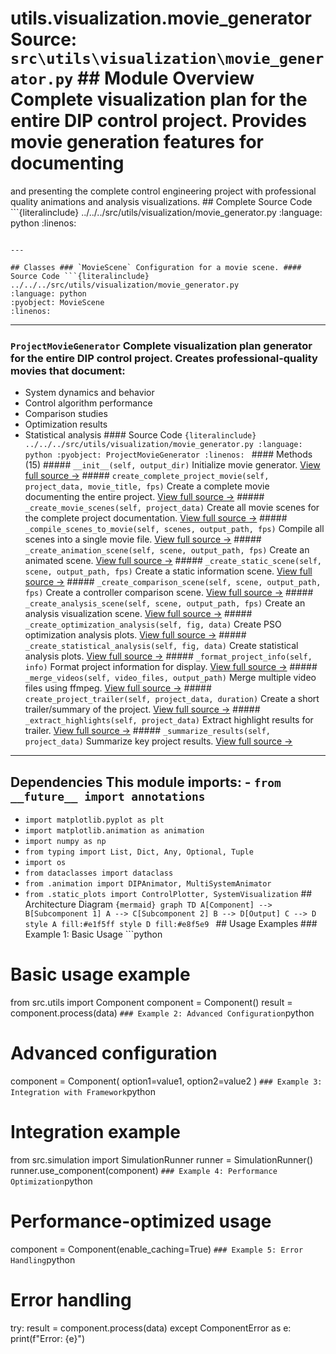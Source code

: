 # utils.visualization.movie_generator **Source:** `src\utils\visualization\movie_generator.py` ## Module Overview Complete visualization plan for the entire DIP control project. Provides movie generation features for documenting

and presenting the complete control engineering project with professional
quality animations and analysis visualizations. ## Complete Source Code ```{literalinclude} ../../../src/utils/visualization/movie_generator.py
:language: python
:linenos:
```

---

## Classes ### `MovieScene` Configuration for a movie scene. #### Source Code ```{literalinclude} ../../../src/utils/visualization/movie_generator.py
:language: python
:pyobject: MovieScene
:linenos:
```

---

### `ProjectMovieGenerator` Complete visualization plan generator for the entire DIP control project. Creates professional-quality movies that document:

- System dynamics and behavior
- Control algorithm performance
- Comparison studies
- Optimization results
- Statistical analysis #### Source Code ```{literalinclude} ../../../src/utils/visualization/movie_generator.py
:language: python
:pyobject: ProjectMovieGenerator
:linenos:
``` #### Methods (15) ##### `__init__(self, output_dir)` Initialize movie generator. [View full source →](#method-projectmoviegenerator-__init__) ##### `create_complete_project_movie(self, project_data, movie_title, fps)` Create a complete movie documenting the entire project. [View full source →](#method-projectmoviegenerator-create_complete_project_movie) ##### `_create_movie_scenes(self, project_data)` Create all movie scenes for the complete project documentation. [View full source →](#method-projectmoviegenerator-_create_movie_scenes) ##### `_compile_scenes_to_movie(self, scenes, output_path, fps)` Compile all scenes into a single movie file. [View full source →](#method-projectmoviegenerator-_compile_scenes_to_movie) ##### `_create_animation_scene(self, scene, output_path, fps)` Create an animated scene. [View full source →](#method-projectmoviegenerator-_create_animation_scene) ##### `_create_static_scene(self, scene, output_path, fps)` Create a static information scene. [View full source →](#method-projectmoviegenerator-_create_static_scene) ##### `_create_comparison_scene(self, scene, output_path, fps)` Create a controller comparison scene. [View full source →](#method-projectmoviegenerator-_create_comparison_scene) ##### `_create_analysis_scene(self, scene, output_path, fps)` Create an analysis visualization scene. [View full source →](#method-projectmoviegenerator-_create_analysis_scene) ##### `_create_optimization_analysis(self, fig, data)` Create PSO optimization analysis plots. [View full source →](#method-projectmoviegenerator-_create_optimization_analysis) ##### `_create_statistical_analysis(self, fig, data)` Create statistical analysis plots. [View full source →](#method-projectmoviegenerator-_create_statistical_analysis) ##### `_format_project_info(self, info)` Format project information for display. [View full source →](#method-projectmoviegenerator-_format_project_info) ##### `_merge_videos(self, video_files, output_path)` Merge multiple video files using ffmpeg. [View full source →](#method-projectmoviegenerator-_merge_videos) ##### `create_project_trailer(self, project_data, duration)` Create a short trailer/summary of the project. [View full source →](#method-projectmoviegenerator-create_project_trailer) ##### `_extract_highlights(self, project_data)` Extract highlight results for trailer. [View full source →](#method-projectmoviegenerator-_extract_highlights) ##### `_summarize_results(self, project_data)` Summarize key project results. [View full source →](#method-projectmoviegenerator-_summarize_results)

---

## Dependencies This module imports: - `from __future__ import annotations`
- `import matplotlib.pyplot as plt`
- `import matplotlib.animation as animation`
- `import numpy as np`
- `from typing import List, Dict, Any, Optional, Tuple`
- `import os`
- `from dataclasses import dataclass`
- `from .animation import DIPAnimator, MultiSystemAnimator`
- `from .static_plots import ControlPlotter, SystemVisualization` ## Architecture Diagram ```{mermaid}
graph TD A[Component] --> B[Subcomponent 1] A --> C[Subcomponent 2] B --> D[Output] C --> D style A fill:#e1f5ff style D fill:#e8f5e9
``` ## Usage Examples ### Example 1: Basic Usage ```python
# Basic usage example

from src.utils import Component component = Component()
result = component.process(data)
``` ### Example 2: Advanced Configuration ```python
# Advanced configuration
component = Component( option1=value1, option2=value2
)
``` ### Example 3: Integration with Framework ```python
# Integration example

from src.simulation import SimulationRunner runner = SimulationRunner()
runner.use_component(component)
``` ### Example 4: Performance Optimization ```python
# Performance-optimized usage
component = Component(enable_caching=True)
``` ### Example 5: Error Handling ```python
# Error handling

try: result = component.process(data)
except ComponentError as e: print(f"Error: {e}")
```
